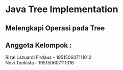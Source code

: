 <h1>Java Tree Implementation</h1>

## Melengkapi Operasi pada Tree

## Anggota Kelompok :
Rizal Lazuardi Firdaus - 195150607111012<br />
Novi Teokista - 195150607111016



